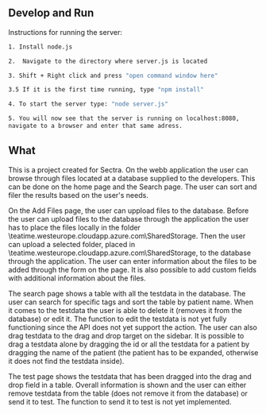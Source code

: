 ## Develop and Run

Instructions for running the server:
```bash
1. Install node.js

2.  Navigate to the directory where server.js is located

3. Shift + Right click and press "open command window here"

3.5 If it is the first time running, type "npm install"

4. To start the server type: "node server.js"

5. You will now see that the server is running on localhost:8080,
navigate to a browser and enter that same adress.

````



## What

This is a project created for Sectra. On the webb application the user can browse through files located at a database supplied to the developers. This can be done on the home page and the Search page. The user can sort and filer the results based on the user's needs.

On the Add Files page, the user can uppload files to the database. Before the user can upload files to the database through the application the user has to place the files locally in the folder \\teatime.westeurope.cloudapp.azure.com\SharedStorage. Then the user can upload a selected folder, placed in \\teatime.westeurope.cloudapp.azure.com\SharedStorage, to the database through the application. The user can enter information about the files to be added through the form on the page. It is also possible to add custom fields with additional information about the files. 

The search page shows a table with all the testdata in the database. The user can search for specific tags and sort the table by patient name. When it comes to the testdata the user is able to delete it (removes it from the database) or edit it. The function to edit the testdata is not yet fully functioning since the API does not yet support the action. The user can also drag testdata to the drag and drop target on the sidebar. It is possible to drag a testdata alone by dragging the id or all the testdata for a patient by dragging the name of the patient (the patient has to be expanded, otherwise it does not find the testdata inside).

The test page shows the testdata that has been dragged into the drag and drop field in a table. Overall information is shown and the user can either remove testdata from the table (does not remove it from the database) or send it to test. The function to send it to test is not yet implemented.
